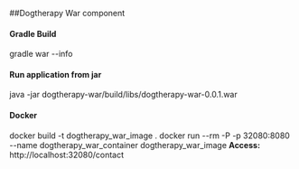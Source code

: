##Dogtherapy War component


#### Gradle Build

gradle war --info


#### Run application from jar

java -jar dogtherapy-war/build/libs/dogtherapy-war-0.0.1.war


#### Docker
docker build -t dogtherapy_war_image .
docker run --rm -P -p 32080:8080  --name dogtherapy_war_container dogtherapy_war_image
**Access:** http://localhost:32080/contact
